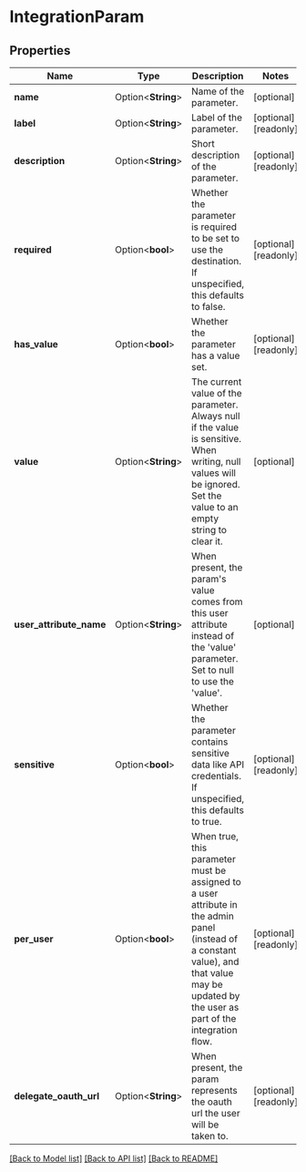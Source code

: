 # IntegrationParam

## Properties

Name | Type | Description | Notes
------------ | ------------- | ------------- | -------------
**name** | Option<**String**> | Name of the parameter. | [optional]
**label** | Option<**String**> | Label of the parameter. | [optional][readonly]
**description** | Option<**String**> | Short description of the parameter. | [optional][readonly]
**required** | Option<**bool**> | Whether the parameter is required to be set to use the destination. If unspecified, this defaults to false. | [optional][readonly]
**has_value** | Option<**bool**> | Whether the parameter has a value set. | [optional][readonly]
**value** | Option<**String**> | The current value of the parameter. Always null if the value is sensitive. When writing, null values will be ignored. Set the value to an empty string to clear it. | [optional]
**user_attribute_name** | Option<**String**> | When present, the param's value comes from this user attribute instead of the 'value' parameter. Set to null to use the 'value'. | [optional]
**sensitive** | Option<**bool**> | Whether the parameter contains sensitive data like API credentials. If unspecified, this defaults to true. | [optional][readonly]
**per_user** | Option<**bool**> | When true, this parameter must be assigned to a user attribute in the admin panel (instead of a constant value), and that value may be updated by the user as part of the integration flow. | [optional][readonly]
**delegate_oauth_url** | Option<**String**> | When present, the param represents the oauth url the user will be taken to. | [optional][readonly]

[[Back to Model list]](../README.md#documentation-for-models) [[Back to API list]](../README.md#documentation-for-api-endpoints) [[Back to README]](../README.md)


